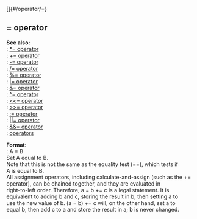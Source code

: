 []{#/operator/=}    
## = operator    
**See also:**    
:   [\*= operator](/ref/operator/*=/*=.md)    
:   [+= operator](/ref/operator/+=/+=.md)    
:   [-= operator](/ref/operator/-=/-=.md)    
:   [/= operator](/ref/operator//=/=.md)    
:   [%= operator](/ref/operator/%=/%=.md)    
:   [\|= operator](/ref/operator/%7C=/%7C=.md)    
:   [&= operator](/ref/operator/&=/&=.md)    
:   [\^= operator](/ref/operator/%5E=/%5E=.md)    
:   [\<\<= operator](/ref/operator/%3c%3c=/%3c%3c=.md)    
:   [\>\>= operator](/ref/operator/%3e%3e=/%3e%3e=.md)    
:   [:= operator](/ref/operator/:=/:=.md)    
:   [\|\|= operator](/ref/operator/%7C%7C=/%7C%7C=.md)    
:   [&&= operator](/ref/operator/&&=/&&=.md)    
:   [operators](/ref/operator/operator.md)    
<!-- -->    
**Format:**    
:   A = B    
Set A equal to B.    
Note that this is not the same as the equality test (==), which tests if    
A is equal to B.    
All assignment operators, including calculate-and-assign (such as the +=    
operator), can be chained together, and they are evaluated in    
right-to-left order. Therefore, a = b += c is a legal statement. It is    
equivalent to adding b and c, storing the result in b, then setting a to    
use the new value of b. (a = b) += c will, on the other hand, set a to    
equal b, then add c to a and store the result in a; b is never changed.  